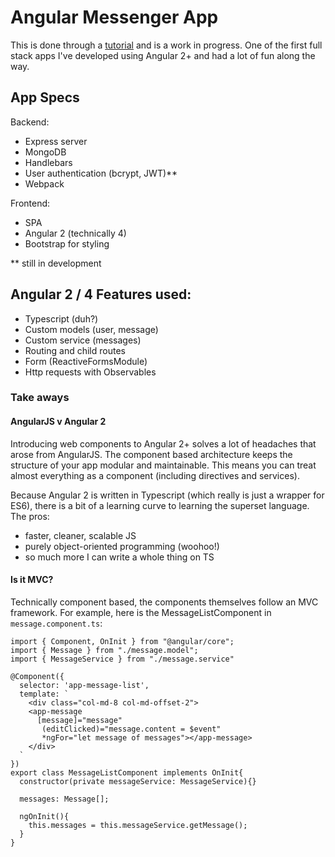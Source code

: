# Angular Messenger App

This is done through a [tutorial](https://www.udemy.com/angular-2-and-nodejs-the-practical-guide) and is a work in progress. One of the first full stack apps I've developed using Angular 2+ and had a lot of fun along the way.

## App Specs

Backend:
- Express server
- MongoDB
- Handlebars
- User authentication (bcrypt, JWT)**
- Webpack

Frontend:
- SPA
- Angular 2 (technically 4)
- Bootstrap for styling

** still in development

## Angular 2 / 4 Features used:
- Typescript (duh?)
- Custom models (user, message)
- Custom service (messages)
- Routing and child routes
- Form (ReactiveFormsModule)
- Http requests with Observables

### Take aways
#### AngularJS v Angular 2
Introducing web components to Angular 2+ solves a lot of headaches that arose from AngularJS. The component based architecture keeps the structure of your app modular and maintainable. This means you can treat almost everything as a component (including directives and services).

Because Angular 2 is written in Typescript (which really is just a wrapper for ES6), there is a bit of a learning curve to learning the superset language. The pros:
  - faster, cleaner, scalable JS
  - purely object-oriented programming (woohoo!)
  - so much more I can write a whole thing on TS

#### Is it MVC?
Technically component based, the components themselves follow an MVC framework. For example, here is the MessageListComponent in `message.component.ts`:

```
import { Component, OnInit } from "@angular/core";
import { Message } from "./message.model";
import { MessageService } from "./message.service"

@Component({
  selector: 'app-message-list',
  template: `
    <div class="col-md-8 col-md-offset-2">
    <app-message
      [message]="message"
       (editClicked)="message.content = $event"
       *ngFor="let message of messages"></app-message>
    </div>
  `
})
export class MessageListComponent implements OnInit{
  constructor(private messageService: MessageService){}

  messages: Message[];

  ngOnInit(){
    this.messages = this.messageService.getMessage();
  }
}
```

####
